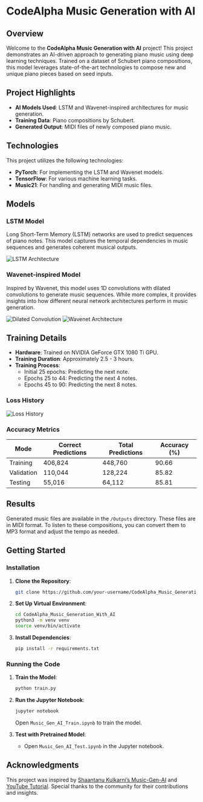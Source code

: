 # CodeAlpha Music Generation with AI

## Overview

Welcome to the **CodeAlpha Music Generation with AI** project! This project demonstrates an AI-driven approach to generating piano music using deep learning techniques. Trained on a dataset of Schubert piano compositions, this model leverages state-of-the-art technologies to compose new and unique piano pieces based on seed inputs.

## Project Highlights

- **AI Models Used**: LSTM and Wavenet-inspired architectures for music generation.
- **Training Data**: Piano compositions by Schubert.
- **Generated Output**: MIDI files of newly composed piano music.

## Technologies

This project utilizes the following technologies:

- **PyTorch**: For implementing the LSTM and Wavenet models.
- **TensorFlow**: For various machine learning tasks.
- **Music21**: For handling and generating MIDI music files.

## Models

### LSTM Model

Long Short-Term Memory (LSTM) networks are used to predict sequences of piano notes. This model captures the temporal dependencies in music sequences and generates coherent musical outputs.

![LSTM Architecture](Images/LSTM_Architecture.png)

### Wavenet-inspired Model

Inspired by Wavenet, this model uses 1D convolutions with dilated convolutions to generate music sequences. While more complex, it provides insights into how different neural network architectures perform in music generation.

![Dilated Convolution](Images/Dilated_Convolution.png)
![Wavenet Architecture](Images/Wavenet_Architecture.png)

## Training Details

- **Hardware**: Trained on NVIDIA GeForce GTX 1080 Ti GPU.
- **Training Duration**: Approximately 2.5 - 3 hours.
- **Training Process**: 
  - Initial 25 epochs: Predicting the next note.
  - Epochs 25 to 44: Predicting the next 4 notes.
  - Epochs 45 to 90: Predicting the next 8 notes.

### Loss History

![Loss History](Trained_Model/loss_history.png)

### Accuracy Metrics

| Mode       | Correct Predictions | Total Predictions | Accuracy (%) |
|------------|----------------------|-------------------|--------------|
| Training   | 406,824              | 448,760           | 90.66        |
| Validation | 110,044              | 128,224           | 85.82        |
| Testing    | 55,016               | 64,112            | 85.81        |

## Results

Generated music files are available in the `/Outputs` directory. These files are in MIDI format. To listen to these compositions, you can convert them to MP3 format and adjust the tempo as needed.

## Getting Started

### Installation

1. **Clone the Repository**:
   ```sh
   git clone https://github.com/your-username/CodeAlpha_Music_Generation_With_AI.git
   ```

2. **Set Up Virtual Environment**:
   ```sh
   cd CodeAlpha_Music_Generation_With_AI
   python3 -m venv venv
   source venv/bin/activate
   ```

3. **Install Dependencies**:
   ```sh
   pip install -r requirements.txt
   ```

### Running the Code

1. **Train the Model**:
   ```sh
   python train.py
   ```

2. **Run the Jupyter Notebook**:
   ```sh
   jupyter notebook
   ```
   Open `Music_Gen_AI_Train.ipynb` to train the model.

3. **Test with Pretrained Model**:
   - Open `Music_Gen_AI_Test.ipynb` in the Jupyter notebook.

## Acknowledgments

This project was inspired by [Shaantanu Kulkarni’s Music-Gen-AI](https://github.com/shaantanu314/Music-Gen-AI) and [YouTube Tutorial](https://youtu.be/NZU0f580Fkg?si=3wID7m-3PawZEi_N). Special thanks to the community for their contributions and insights.
